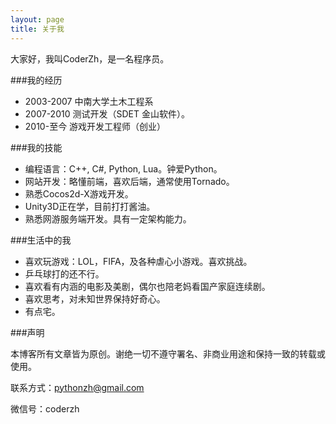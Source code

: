 ```yaml
---
layout: page
title: 关于我
---
```


<p class="message">
大家好，我叫CoderZh，是一名程序员。
</p>


###我的经历
 * 2003-2007 中南大学土木工程系 
 * 2007-2010 测试开发（SDET 金山软件）。
 * 2010-至今 游戏开发工程师（创业）

###我的技能
 * 编程语言：C++, C#, Python, Lua。钟爱Python。
 * 网站开发：略懂前端，喜欢后端，通常使用Tornado。
 * 熟悉Cocos2d-X游戏开发。
 * Unity3D正在学，目前打打酱油。
 * 熟悉网游服务端开发。具有一定架构能力。

###生活中的我
 * 喜欢玩游戏：LOL，FIFA，及各种虐心小游戏。喜欢挑战。
 * 乒乓球打的还不行。
 * 喜欢看有内涵的电影及美剧，偶尔也陪老妈看国产家庭连续剧。
 * 喜欢思考，对未知世界保持好奇心。
 * 有点宅。

###声明

本博客所有文章皆为原创。谢绝一切不遵守署名、非商业用途和保持一致的转载或使用。

联系方式：pythonzh@gmail.com

微信号：coderzh

